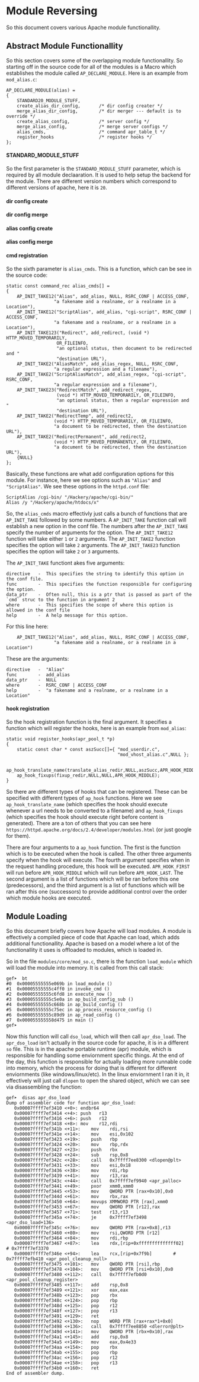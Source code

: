 # Module Reversing

So this document covers various Apache module functionallity.

## Abstract Module Functionallity

So this section covers some of the overlapping module functionallity. So starting off in the source code for all of the modules is a Macro which establishes the module called `AP_DECLARE_MODULE`. Here is an example from `mod_alias.c`:

```
AP_DECLARE_MODULE(alias) =
{
    STANDARD20_MODULE_STUFF,
    create_alias_dir_config,       /* dir config creater */
    merge_alias_dir_config,        /* dir merger --- default is to override */
    create_alias_config,           /* server config */
    merge_alias_config,            /* merge server configs */
    alias_cmds,                    /* command apr_table_t */
    register_hooks                 /* register hooks */
};
```

#### STANDARD_MODULE_STUFF

So the first parameter is the `STANDARD_MODULE_STUFF` parameter, which is required by all module declaaration. It is used to help setup the backend for the module. There are different version numbers which correspond to different versions of apache, here it is `20`.

#### dir config create

#### dir config merge

#### alias config create

#### alias config merge

#### cmd registration

So the sixth parameter is `alias_cmds`. This is a function, which can be see in the source code:

```
static const command_rec alias_cmds[] =
{
    AP_INIT_TAKE12("Alias", add_alias, NULL, RSRC_CONF | ACCESS_CONF,
                  "a fakename and a realname, or a realname in a Location"),
    AP_INIT_TAKE12("ScriptAlias", add_alias, "cgi-script", RSRC_CONF | ACCESS_CONF,
                  "a fakename and a realname, or a realname in a Location"),
    AP_INIT_TAKE123("Redirect", add_redirect, (void *) HTTP_MOVED_TEMPORARILY,
                   OR_FILEINFO,
                   "an optional status, then document to be redirected and "
                   "destination URL"),
    AP_INIT_TAKE2("AliasMatch", add_alias_regex, NULL, RSRC_CONF,
                  "a regular expression and a filename"),
    AP_INIT_TAKE2("ScriptAliasMatch", add_alias_regex, "cgi-script", RSRC_CONF,
                  "a regular expression and a filename"),
    AP_INIT_TAKE23("RedirectMatch", add_redirect_regex,
                   (void *) HTTP_MOVED_TEMPORARILY, OR_FILEINFO,
                   "an optional status, then a regular expression and "
                   "destination URL"),
    AP_INIT_TAKE2("RedirectTemp", add_redirect2,
                  (void *) HTTP_MOVED_TEMPORARILY, OR_FILEINFO,
                  "a document to be redirected, then the destination URL"),
    AP_INIT_TAKE2("RedirectPermanent", add_redirect2,
                  (void *) HTTP_MOVED_PERMANENTLY, OR_FILEINFO,
                  "a document to be redirected, then the destination URL"),
    {NULL}
};
```

Basically, these functions are what add configuration options for this module. For instance, here we see options such as `"Alias"` and `"ScriptAlias"`. We see these options in the `httpd.conf` file:

```
ScriptAlias /cgi-bin/ "/Hackery/apache/cgi-bin/"
Alias /y "/Hackery/apache/htdocs/x"
```

So, the `alias_cmds` macro effectivly just calls a bunch of functions that are `AP_INIT_TAKE` followed by some numbers. A `AP_INIT_TAKE` function call will establish a new option in the conf file. The numbers after the `AP_INIT_TAKE` specify the number of arguments for the option. The `AP_INIT_TAKE12` function will take either `1` or `2` arguments. The `AP_INIT_TAKE2` function specifies the option will take `2` arguments. The `AP_INIT_TAKE23` function specifies the option will take `2` or `3` arguments.

The `AP_INIT_TAKE` functiont akes five arguments:
```
directive   -  This specifies the string to identify this option in the conf file.
func        -  This specifies the function responsible for configuring the option.
data_ptr    -  Often null, this is a ptr that is passed as part of the `cmd` struc to the function in argument 2
where       -  This specifies the scope of where this option is allowed in the conf file
help        -  A help message for this option.
```

For this line here:
```
    AP_INIT_TAKE12("Alias", add_alias, NULL, RSRC_CONF | ACCESS_CONF,
                  "a fakename and a realname, or a realname in a Location")
```

These are the arguments:
```
directive   -  "Alias"
func        -  add_alias
data_ptr    -  NULL
where       -  RSRC_CONF | ACCESS_CONF
help        -  "a fakename and a realname, or a realname in a Location"
```

#### hook registration

So the hook registration function is the final argument. It specifies a function which will register the hooks, here is an example from `mod_alias`:

```
static void register_hooks(apr_pool_t *p)
{
    static const char * const aszSucc[]={ "mod_userdir.c",
                                          "mod_vhost_alias.c",NULL };

    ap_hook_translate_name(translate_alias_redir,NULL,aszSucc,APR_HOOK_MIDDLE);
    ap_hook_fixups(fixup_redir,NULL,NULL,APR_HOOK_MIDDLE);
}
```

So there are different types of hooks that can be registered. These can be specified with different types of `ap_hook` functions. Here we see `ap_hook_translate_name` (which specifies the hook should execute whenever a url needs to be converted to a filename) and `ap_hook_fixups` (which specifies the hook should execute right before content is generated). There are a ton of others that you can see here `https://httpd.apache.org/docs/2.4/developer/modules.html` (or just google for them).

There are four arguments to a `ap_hook` function. The first is the function which is to be executed when the hook is called. The other three arguments specify when the hook will execute. The fourth argument specifies when in the request handling procedure, this hook will be executed. `APR_HOOK_FIRST` will run before `APR_HOOK_MIDDLE` which will run before `APR_HOOK_LAST`. The second argument is a list of functions which will be ran before this one (predecessors), and the third argument is a list of functions which will be ran after this one (successors) to provide additional control over the order which module hooks are executed.

## Module Loading

So this document briefly covers how Apache will load modules. A module is effectively a compiled piece of code that Apache can load, which adds additional functionallity. Apache is based on a model where a lot of the functionallity it uses is offloaded to modules, which is loaded in. 

So in the file `modules/core/mod_so.c`, there is the function `load_module` which will load the module into memory. It is called from this call stack:

```
gef➤  bt
#0  0x00005555555e069b in load_module ()
#1  0x00005555555c4ff0 in invoke_cmd ()
#2  0x00005555555c6fd8 in execute_now ()
#3  0x00005555555c5e0a in ap_build_config_sub ()
#4  0x00005555555c668b in ap_build_config ()
#5  0x00005555555c75ec in ap_process_resource_config ()
#6  0x00005555555c89d9 in ap_read_config ()
#7  0x000055555558d475 in main ()
gef➤  
```

Now this function will call `dso_load`, which will then call `apr_dso_load`. The `apr_dso_load` isn't actually in the source code for apache, it is in a different `so` file. This is in the apache portable runtime (apr) module, which is responsible for handling some enviornment specific things. At the end of the day, this function is responsible for actually loading more runnable code into memory, which the process for doing that is different for different enviornments (like windows/linux/etc). In the linux enviornment I ran it in, it effectively will just call `dlopen` to open the shared object, which we can see via disassembling the function:

```
gef➤  disas apr_dso_load
Dump of assembler code for function apr_dso_load:
   0x00007ffff7ef3410 <+0>:	endbr64 
   0x00007ffff7ef3414 <+4>:	push   r13
   0x00007ffff7ef3416 <+6>:	push   r12
   0x00007ffff7ef3418 <+8>:	mov    r12,rdi
   0x00007ffff7ef341b <+11>:	mov    rdi,rsi
   0x00007ffff7ef341e <+14>:	mov    esi,0x102
   0x00007ffff7ef3423 <+19>:	push   rbp
   0x00007ffff7ef3424 <+20>:	mov    rbp,rdx
   0x00007ffff7ef3427 <+23>:	push   rbx
   0x00007ffff7ef3428 <+24>:	sub    rsp,0x8
   0x00007ffff7ef342c <+28>:	call   0x7ffff7ee8300 <dlopen@plt>
   0x00007ffff7ef3431 <+33>:	mov    esi,0x18
   0x00007ffff7ef3436 <+38>:	mov    rdi,rbp
   0x00007ffff7ef3439 <+41>:	mov    r13,rax
   0x00007ffff7ef343c <+44>:	call   0x7ffff7ef9940 <apr_palloc>
   0x00007ffff7ef3441 <+49>:	pxor   xmm0,xmm0
   0x00007ffff7ef3445 <+53>:	mov    QWORD PTR [rax+0x10],0x0
   0x00007ffff7ef344d <+61>:	mov    rbx,rax
   0x00007ffff7ef3450 <+64>:	movups XMMWORD PTR [rax],xmm0
   0x00007ffff7ef3453 <+67>:	mov    QWORD PTR [r12],rax
   0x00007ffff7ef3457 <+71>:	test   r13,r13
   0x00007ffff7ef345a <+74>:	je     0x7ffff7ef3498 <apr_dso_load+136>
   0x00007ffff7ef345c <+76>:	mov    QWORD PTR [rax+0x8],r13
   0x00007ffff7ef3460 <+80>:	mov    rsi,QWORD PTR [r12]
   0x00007ffff7ef3464 <+84>:	mov    rdi,rbp
   0x00007ffff7ef3467 <+87>:	lea    rdx,[rip+0xffffffffffffff02]        # 0x7ffff7ef3370
   0x00007ffff7ef346e <+94>:	lea    rcx,[rip+0x7f9b]        # 0x7ffff7efb410 <apr_pool_cleanup_null>
   0x00007ffff7ef3475 <+101>:	mov    QWORD PTR [rsi],rbp
   0x00007ffff7ef3478 <+104>:	mov    QWORD PTR [rsi+0x10],0x0
   0x00007ffff7ef3480 <+112>:	call   0x7ffff7efb0d0 <apr_pool_cleanup_register>
   0x00007ffff7ef3485 <+117>:	add    rsp,0x8
   0x00007ffff7ef3489 <+121>:	xor    eax,eax
   0x00007ffff7ef348b <+123>:	pop    rbx
   0x00007ffff7ef348c <+124>:	pop    rbp
   0x00007ffff7ef348d <+125>:	pop    r12
   0x00007ffff7ef348f <+127>:	pop    r13
   0x00007ffff7ef3491 <+129>:	ret    
   0x00007ffff7ef3492 <+130>:	nop    WORD PTR [rax+rax*1+0x0]
   0x00007ffff7ef3498 <+136>:	call   0x7ffff7ee8850 <dlerror@plt>
   0x00007ffff7ef349d <+141>:	mov    QWORD PTR [rbx+0x10],rax
   0x00007ffff7ef34a1 <+145>:	add    rsp,0x8
   0x00007ffff7ef34a5 <+149>:	mov    eax,0x4e33
   0x00007ffff7ef34aa <+154>:	pop    rbx
   0x00007ffff7ef34ab <+155>:	pop    rbp
   0x00007ffff7ef34ac <+156>:	pop    r12
   0x00007ffff7ef34ae <+158>:	pop    r13
   0x00007ffff7ef34b0 <+160>:	ret    
End of assembler dump.
```